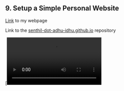 ## 9. Setup a Simple Personal Website

[Link](https://senthil-dot-adhu-idhu.github.io/) to my webpage 

Link to the [senthil-dot-adhu-idhu.github.io](https://github.com/senthil-dot-adhu-idhu/senthil-dot-adhu-idhu.github.io) repository 

[![Watch the video](https://github.com/senthil-dot-adhu-idhu/amfoss-tasks/blob/main/task-09/Webpage%20using%20jekyll.mp4)
